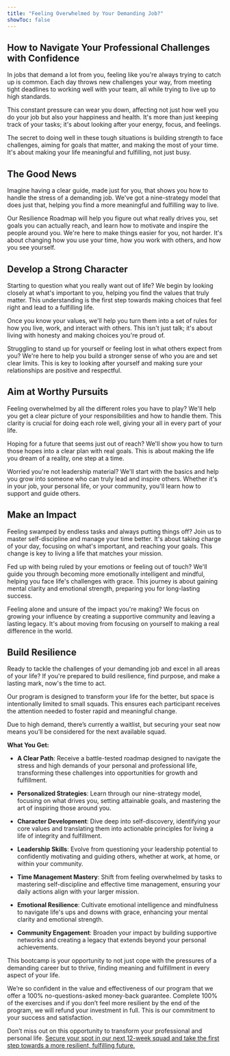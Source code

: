 ```yaml
---
title: "Feeling Overwhelmed by Your Demanding Job?"
showToc: false
---
```


## How to Navigate Your Professional Challenges with Confidence

In jobs that demand a lot from you, feeling like you're always trying to catch up is common. Each day throws new challenges your way, from meeting tight deadlines to working well with your team, all while trying to live up to high standards.

This constant pressure can wear you down, affecting not just how well you do your job but also your happiness and health. It's more than just keeping track of your tasks; it's about looking after your energy, focus, and feelings.

The secret to doing well in these tough situations is building strength to face challenges, aiming for goals that matter, and making the most of your time. It's about making your life meaningful and fulfilling, not just busy.

## The Good News

Imagine having a clear guide, made just for you, that shows you how to handle the stress of a demanding job. We've got a nine-strategy model that does just that, helping you find a more meaningful and fulfilling way to live.

Our Resilience Roadmap will help you figure out what really drives you, set goals you can actually reach, and learn how to motivate and inspire the people around you. We're here to make things easier for you, not harder. It's about changing how you use your time, how you work with others, and how you see yourself.

## Develop a Strong Character

Starting to question what you really want out of life? We begin by looking closely at what's important to you, helping you find the values that truly matter. This understanding is the first step towards making choices that feel right and lead to a fulfilling life.

Once you know your values, we'll help you turn them into a set of rules for how you live, work, and interact with others. This isn't just talk; it's about living with honesty and making choices you're proud of.

Struggling to stand up for yourself or feeling lost in what others expect from you? We're here to help you build a stronger sense of who you are and set clear limits. This is key to looking after yourself and making sure your relationships are positive and respectful.

## Aim at Worthy Pursuits

Feeling overwhelmed by all the different roles you have to play? We'll help you get a clear picture of your responsibilities and how to handle them. This clarity is crucial for doing each role well, giving your all in every part of your life.

Hoping for a future that seems just out of reach? We'll show you how to turn those hopes into a clear plan with real goals. This is about making the life you dream of a reality, one step at a time.

Worried you're not leadership material? We'll start with the basics and help you grow into someone who can truly lead and inspire others. Whether it's in your job, your personal life, or your community, you'll learn how to support and guide others.

## Make an Impact

Feeling swamped by endless tasks and always putting things off? Join us to master self-discipline and manage your time better. It's about taking charge of your day, focusing on what's important, and reaching your goals. This change is key to living a life that matches your mission.

Fed up with being ruled by your emotions or feeling out of touch? We'll guide you through becoming more emotionally intelligent and mindful, helping you face life's challenges with grace. This journey is about gaining mental clarity and emotional strength, preparing you for long-lasting success.

Feeling alone and unsure of the impact you're making? We focus on growing your influence by creating a supportive community and leaving a lasting legacy. It's about moving from focusing on yourself to making a real difference in the world.

## Build Resilience

Ready to tackle the challenges of your demanding job and excel in all areas of your life? If you're prepared to build resilience, find purpose, and make a lasting mark, now's the time to act. 

Our program is designed to transform your life for the better, but space is intentionally limited to small squads. This ensures each participant receives the attention needed to foster rapid and meaningful change. 

Due to high demand, there’s currently a waitlist, but securing your seat now means you’ll be considered for the next available squad.

**What You Get:**

- **A Clear Path**: Receive a battle-tested roadmap designed to navigate the stress and high demands of your personal and professional life, transforming these challenges into opportunities for growth and fulfillment.

- **Personalized Strategies**: Learn through our nine-strategy model, focusing on what drives you, setting attainable goals, and mastering the art of inspiring those around you.

- **Character Development**: Dive deep into self-discovery, identifying your core values and translating them into actionable principles for living a life of integrity and fulfillment.

- **Leadership Skills**: Evolve from questioning your leadership potential to confidently motivating and guiding others, whether at work, at home, or within your community.

- **Time Management Mastery**: Shift from feeling overwhelmed by tasks to mastering self-discipline and effective time management, ensuring your daily actions align with your larger mission.

- **Emotional Resilience**: Cultivate emotional intelligence and mindfulness to navigate life's ups and downs with grace, enhancing your mental clarity and emotional strength.

- **Community Engagement**: Broaden your impact by building supportive networks and creating a legacy that extends beyond your personal achievements.

This bootcamp is your opportunity to not just cope with the pressures of a demanding career but to thrive, finding meaning and fulfillment in every aspect of your life.

We’re so confident in the value and effectiveness of our program that we offer a 100% no-questions-asked money-back guarantee. Complete 100% of the exercises and if you don’t feel more resilient by the end of the program, we will refund your investment in full. This is our commitment to your success and satisfaction. 

Don’t miss out on this opportunity to transform your professional and personal life. [Secure your spot in our next 12-week squad and take the first step towards a more resilient, fulfilling future.](https://accelerate.thrivecart.com/12-week-momentum-coaching/)